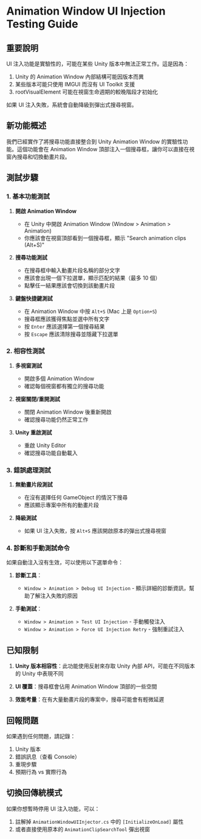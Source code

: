 # Animation Window UI Injection Testing Guide

## 重要說明

UI 注入功能是實驗性的，可能在某些 Unity 版本中無法正常工作。這是因為：
1. Unity 的 Animation Window 內部結構可能因版本而異
2. 某些版本可能只使用 IMGUI 而沒有 UI Toolkit 支援
3. rootVisualElement 可能在視窗生命週期的較晚階段才初始化

如果 UI 注入失敗，系統會自動降級到彈出式搜尋視窗。

## 新功能概述

我們已經實作了將搜尋功能直接整合到 Unity Animation Window 的實驗性功能。這個功能會在 Animation Window 頂部注入一個搜尋框，讓你可以直接在視窗內搜尋和切換動畫片段。

## 測試步驟

### 1. 基本功能測試

1. **開啟 Animation Window**
   - 在 Unity 中開啟 Animation Window (Window > Animation > Animation)
   - 你應該會在視窗頂部看到一個搜尋框，顯示 "Search animation clips (Alt+S)"

2. **搜尋功能測試**
   - 在搜尋框中輸入動畫片段名稱的部分文字
   - 應該會出現一個下拉選單，顯示匹配的結果（最多 10 個）
   - 點擊任一結果應該會切換到該動畫片段

3. **鍵盤快捷鍵測試**
   - 在 Animation Window 中按 `Alt+S` (Mac 上是 `Option+S`)
   - 搜尋框應該獲得焦點並選中所有文字
   - 按 `Enter` 應該選擇第一個搜尋結果
   - 按 `Escape` 應該清除搜尋並隱藏下拉選單

### 2. 相容性測試

1. **多視窗測試**
   - 開啟多個 Animation Window
   - 確認每個視窗都有獨立的搜尋功能

2. **視窗關閉/重開測試**
   - 關閉 Animation Window 後重新開啟
   - 確認搜尋功能仍然正常工作

3. **Unity 重啟測試**
   - 重啟 Unity Editor
   - 確認搜尋功能自動載入

### 3. 錯誤處理測試

1. **無動畫片段測試**
   - 在沒有選擇任何 GameObject 的情況下搜尋
   - 應該顯示專案中所有的動畫片段

2. **降級測試**
   - 如果 UI 注入失敗，按 `Alt+S` 應該開啟原本的彈出式搜尋視窗

### 4. 診斷和手動測試命令

如果自動注入沒有生效，可以使用以下選單命令：

1. **診斷工具**：
   - `Window > Animation > Debug UI Injection` - 顯示詳細的診斷資訊，幫助了解注入失敗的原因

2. **手動測試**：
   - `Window > Animation > Test UI Injection` - 手動觸發注入
   - `Window > Animation > Force UI Injection Retry` - 強制重試注入

## 已知限制

1. **Unity 版本相容性**：此功能使用反射來存取 Unity 內部 API，可能在不同版本的 Unity 中表現不同

2. **UI 覆蓋**：搜尋框會佔用 Animation Window 頂部的一些空間

3. **效能考量**：在有大量動畫片段的專案中，搜尋可能會有輕微延遲

## 回報問題

如果遇到任何問題，請記錄：
1. Unity 版本
2. 錯誤訊息（查看 Console）
3. 重現步驟
4. 預期行為 vs 實際行為

## 切換回傳統模式

如果你想暫時停用 UI 注入功能，可以：
1. 註解掉 `AnimationWindowUIInjector.cs` 中的 `[InitializeOnLoad]` 屬性
2. 或者直接使用原本的 `AnimationClipSearchTool` 彈出視窗